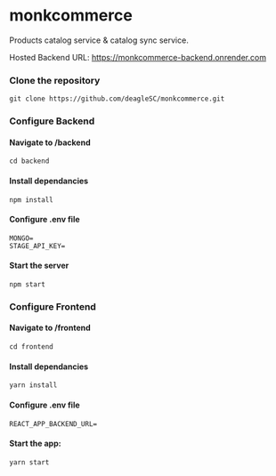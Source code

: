 # monkcommerce
Products catalog service &amp; catalog sync service.

Hosted Backend URL: https://monkcommerce-backend.onrender.com

### Clone the repository
```
git clone https://github.com/deagleSC/monkcommerce.git
```

### Configure Backend
#### Navigate to /backend
```
cd backend
```

#### Install dependancies
```
npm install
```

#### Configure .env file
```
MONGO=
STAGE_API_KEY=
```

#### Start the server
```
npm start
```

### Configure Frontend
#### Navigate to /frontend
```
cd frontend
```

#### Install dependancies
```
yarn install
```

#### Configure .env file
```
REACT_APP_BACKEND_URL=
```

#### Start the app:
```
yarn start
```
